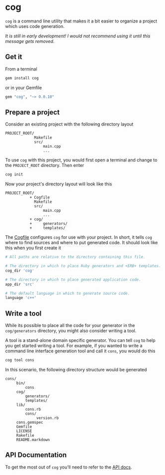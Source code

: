 cog
=====

`cog` is a command line utility that makes it a bit easier to organize a project
which uses code generation.

_It is still in early development! I would not recommend using it until this message gets removed._

Get it
------

From a terminal

```bash
gem install cog
```

or in your Gemfile

```ruby
gem "cog", "~> 0.0.10"
```

Prepare a project
-----------------

Consider an existing project with the following directory layout

```
PROJECT_ROOT/
             Makefile
             src/
                 main.cpp
                 ...
```

To use `cog` with this project, you would first open a terminal and change to the `PROJECT_ROOT` directory. Then enter

```bash
cog init
```

Now your project's directory layout will look like this

```
PROJECT_ROOT/
           + Cogfile
             Makefile
             src/
                 main.cpp
                 ...
           + cog/
           +     generators/
           +     templates/
```

The [Cogfile](http://ktonon.github.com/cog/Cog/Cogfile.html) configures `cog` for use with your project. In short, it tells `cog` where to find sources and where to put generated code. It should look like this when you first create it

```ruby
# All paths are relative to the directory containing this file.

# The directory in which to place Ruby generators and +ERB+ templates.
cog_dir 'cog'

# The directory in which to place generated application code.
app_dir 'src'

# The default language in which to generate source code.
language 'c++'
```

Write a tool
------------

While its possible to place all the code for your generator in the `cog/generators` directory, you might also consider writing a tool.

A tool is a stand-alone domain specific generator. You can tell `cog` to help you get started writing a tool. For example, if you wanted to write a command line interface generation tool and call it `cons`, you would do this

```bash
cog tool cons
```

In this scenario, the following directory structure would be generated

```
cons/
     bin/
         cons
     cog/
         generators/
         templates/
     lib/
         cons.rb
         cons/
              version.rb
     cons.gemspec
     Gemfile
     LICENSE
     Rakefile
     README.markdown

```

API Documentation
-----------------

To get the most out of `cog` you'll need to refer to the [API docs](http://ktonon.github.com/cog/).
